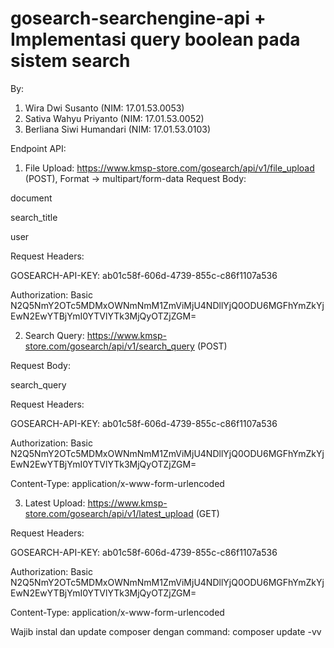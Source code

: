 # gosearch-searchengine-api + Implementasi query boolean pada sistem search

By:
1. Wira Dwi Susanto (NIM: 17.01.53.0053)
2. Sativa Wahyu Priyanto (NIM: 17.01.53.0052)
3. Berliana Siwi Humandari (NIM: 17.01.53.0103)

Endpoint API:
1. File Upload: https://www.kmsp-store.com/gosearch/api/v1/file_upload (POST), Format -> multipart/form-data
Request Body:

document

search_title

user

Request Headers:

GOSEARCH-API-KEY: ab01c58f-606d-4739-855c-c86f1107a536

Authorization: Basic N2Q5NmY2OTc5MDMxOWNmNmM1ZmViMjU4NDllYjQ0ODU6MGFhYmZkYjEwN2EwYTBjYmI0YTVlYTk3MjQyOTZjZGM=

2. Search Query: https://www.kmsp-store.com/gosearch/api/v1/search_query (POST)

Request Body:

search_query

Request Headers:

GOSEARCH-API-KEY: ab01c58f-606d-4739-855c-c86f1107a536

Authorization: Basic N2Q5NmY2OTc5MDMxOWNmNmM1ZmViMjU4NDllYjQ0ODU6MGFhYmZkYjEwN2EwYTBjYmI0YTVlYTk3MjQyOTZjZGM=

Content-Type: application/x-www-form-urlencoded

3. Latest Upload: https://www.kmsp-store.com/gosearch/api/v1/latest_upload (GET)

Request Headers:

GOSEARCH-API-KEY: ab01c58f-606d-4739-855c-c86f1107a536

Authorization: Basic N2Q5NmY2OTc5MDMxOWNmNmM1ZmViMjU4NDllYjQ0ODU6MGFhYmZkYjEwN2EwYTBjYmI0YTVlYTk3MjQyOTZjZGM=

Content-Type: application/x-www-form-urlencoded

Wajib instal dan update composer dengan command:
composer update -vv

